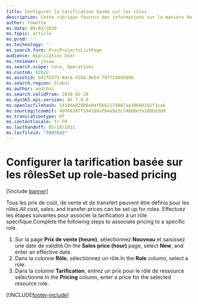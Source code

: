 ```yaml
---
title: Configurer la tarification basée sur les rôles
description: Cette rubrique fournit des informations sur la manière de configurer la tarification de rôles spécifiques.
author: Yowelle
ms.date: 09/01/2020
ms.topic: article
ms.prod: ''
ms.technology: ''
ms.search.form: ProjProjectsListPage
audience: Application User
ms.reviewer: josaw
ms.search.scope: Core, Operations
ms.custom: 82022
ms.assetid: bd2fb375-84c6-428a-8e54-f0f719045898
ms.search.region: Global
ms.author: andchoi
ms.search.validFrom: 2016-02-28
ms.dyn365.ops.version: AX 7.0.0
ms.openlocfilehash: 1410da02800a94f8b61174087aa30694192f3cab
ms.sourcegitcommit: 40f68387f594180af64a5e5c748b6efa188bd300
ms.translationtype: HT
ms.contentlocale: fr-FR
ms.lasthandoff: 05/10/2021
ms.locfileid: "5997643"
---
```

# <a name="set-up-role-based-pricing"></a><span data-ttu-id="b929b-103">Configurer la tarification basée sur les rôles</span><span class="sxs-lookup"><span data-stu-id="b929b-103">Set up role-based pricing</span></span>

[!include [banner](../includes/banner.md)]

<span data-ttu-id="b929b-104">Tous les prix de coût, de vente et de transfert peuvent être définis pour les rôles.</span><span class="sxs-lookup"><span data-stu-id="b929b-104">All cost, sales, and transfer prices can be set up for roles.</span></span> <span data-ttu-id="b929b-105">Effectuez les étapes suivantes pour associer la tarification à un rôle spécifique.</span><span class="sxs-lookup"><span data-stu-id="b929b-105">Complete the following steps to associate pricing to a specific role.</span></span>

1. <span data-ttu-id="b929b-106">Sur la page **Prix de vente (heure)**, sélectionnez **Nouveau** et saisissez une date de validité.</span><span class="sxs-lookup"><span data-stu-id="b929b-106">On the **Sales price (hour)** page, select **New**, and enter an effective date.</span></span>
2. <span data-ttu-id="b929b-107">Dans la colonne **Rôle**, sélectionnez un rôle.</span><span class="sxs-lookup"><span data-stu-id="b929b-107">In the **Role** column, select a role.</span></span>
3. <span data-ttu-id="b929b-108">Dans la colonne **Tarification**, entrez un prix pour le rôle de ressource sélectionné.</span><span class="sxs-lookup"><span data-stu-id="b929b-108">In the **Pricing** column, enter a price for the selected resource role.</span></span>


[!INCLUDE[footer-include](../includes/footer-banner.md)]